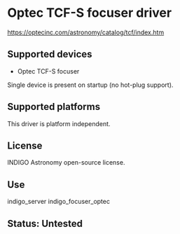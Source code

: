 # Optec TCF-S focuser driver

https://optecinc.com/astronomy/catalog/tcf/index.htm

## Supported devices
* Optec TCF-S focuser

Single device is present on startup (no hot-plug support).

## Supported platforms

This driver is platform independent.

## License

INDIGO Astronomy open-source license.

## Use

indigo_server indigo_focuser_optec

## Status: Untested

